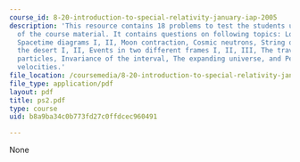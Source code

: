 ```yaml
---
course_id: 8-20-introduction-to-special-relativity-january-iap-2005
description: 'This resource contains 18 problems to test the students understanding
  of the course material. It contains questions on following topics: Lorentz transformation,
  Spacetime diagrams I, II, Moon contraction, Cosmic neutrons, String of lights across
  the desert I, II, Events in two different frames I, II, III, The travels of elementary
  particles, Invariance of the interval, The expanding universe, and Perpendicular
  velocities.'
file_location: /coursemedia/8-20-introduction-to-special-relativity-january-iap-2005/b8a9ba34c0b773fd27c0ffdcec960491_ps2.pdf
file_type: application/pdf
layout: pdf
title: ps2.pdf
type: course
uid: b8a9ba34c0b773fd27c0ffdcec960491

---
```

None
